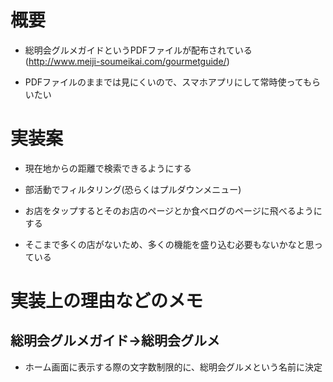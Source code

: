# 概要

- 総明会グルメガイドというPDFファイルが配布されている(http://www.meiji-soumeikai.com/gourmetguide/)

- PDFファイルのままでは見にくいので、スマホアプリにして常時使ってもらいたい



# 実装案

- 現在地からの距離で検索できるようにする

- 部活動でフィルタリング(恐らくはプルダウンメニュー)

- お店をタップするとそのお店のページとか食べログのページに飛べるようにする

- そこまで多くの店がないため、多くの機能を盛り込む必要もないかなと思っている



# 実装上の理由などのメモ

## 総明会グルメガイド→総明会グルメ

- ホーム画面に表示する際の文字数制限的に、総明会グルメという名前に決定